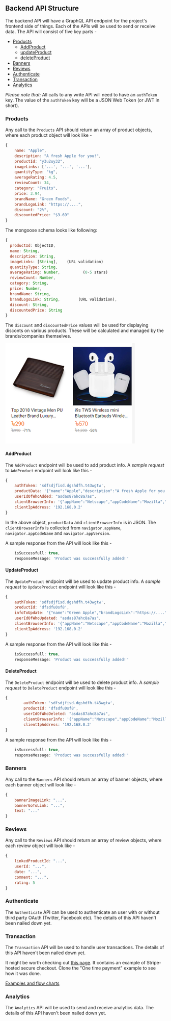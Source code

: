 ## Backend API Structure

The backend API will have a GraphQL API endpoint for the project's frontend side of things. Each of the APIs will be used to send or receive data. The API will consist of five key parts -

- [Products](#products)
  - [AddProduct](#AddProduct)
  - [updateProduct](#updateProduct)
  - [deleteProduct](#deleteProduct)
- [Banners](#banners)
- [Reviews](#Reviews)
- [Authenticate](#Authenticate)
- [Transaction](#transaction)
- [Analytics](#Analytics)

_Please note that:_ All calls to any write API will need to have an `authToken` key. The value of the `authToken` key will be a JSON Web Token (or JWT in short).

### Products

Any call to the `Products` API should return an array of product objects, where each product object will look like -

```js
{
    name: "Apple",
    description: "A fresh Apple for you!",
    productId: "y3u2uy32",
    imageLinks: ['...', '...', '...'],
    quantityType: "kg",
    averageRating: 4.5,
    reviewCount: 34,
    category: "Fruits",
    price: 3.94,
    brandName: "Green Foods",
    brandLogoLink: "https://....",
    discount: "2%",
    discountedPrice: "$3.69"
}
```

The mongoose schema looks like following:

```js
{
  productId: ObjectID,
  name: String,
  description: String,
  imageLinks: [String],    (URL validation)
  quantityType: String,
  averageRating: Number,          (0-5 stars)
  reviewCount: Number,
  category: String,
  price: Number,
  brandName: String,
  brandLogoLink: String,        (URL validation),
  discount: String,
  discountedPrice: String
}
```

The `discount` and `discountedPrice` values will be used for displaying disconts on various products. These will be calculated and managed by the brands/companies themselves.

![PNG - Discount Card Demo](DOC_IMG/discount-card-example.png)

#### AddProduct

The `AddProduct` endpoint will be used to add product info. A _sample request_ to
`AddProduct` endpoint will look like this -

```js
{
    authToken: 'sdfsdjfisd.dgshdfh.t43wgtw',
    productData: '{"name":"Apple","description":"A fresh Apple for you!",       "productId":"y3u2uy32","imageLinks":["...","...","..."],"quantityType":"kg","averageRating":4.5,"reviewCount":34,"category":"Fruits","price":3.94,"brandName":"Green Foods","brandLogoLink":"https://....","discount":"2%","discountedPrice":"$3.69"}',
    userIdOfWhoAdded: "asdas87ahc8a7as",
    clientBrowserInfo: '{"appName":"Netscape","appCodeName":"Mozilla","appVersion":"5.0 (Windows NT 10.0; Win64; x64) AppleWebKit/537.36 (KHTML, like Gecko) Chrome/83.0.4103.116 Safari/537.36"}',
    clientIpAddress: '192.168.0.2'
}
```

In the above object, `productData` and `clientBrowserInfo` is in JSON. The `clientBrowserInfo` is collected from `navigator.appName`, `navigator.appCodeName` and `navigator.appVersion`.

A sample response from the API will look like this -

```js
    isSuccessfull: true,
    responseMessage: 'Product was successfully added!'
```

#### UpdateProduct

The `UpdateProduct` endpoint will be used to update product info. A _sample request_ to
`UpdateProduct` endpoint will look like this -

```js
{
    authToken: 'sdfsdjfisd.dgshdfh.t43wgtw',
    productId: 'dfsdfu0sf8',
    infoToUpdate: '{"name":"Green Apple","brandLogoLink":"https://....","discount":"8%","discountedPrice":"$8.69"}',
    userIdOfWhoUpdated: "asdas87ahc8a7as",
    clientBrowserInfo: '{"appName":"Netscape","appCodeName":"Mozilla","appVersion":"5.0 (Windows NT 10.0; Win64; x64) AppleWebKit/537.36 (KHTML, like Gecko) Chrome/83.0.4103.116 Safari/537.36"}',
    clientIpAddress: '192.168.0.2'
}
```

A sample response from the API will look like this -

```js
    isSuccessfull: true,
    responseMessage: 'Product was successfully added!'
```

#### DeleteProduct

The `DeleteProduct` endpoint will be used to delete product info. A _sample request_ to
`DeleteProduct` endpoint will look like this -

```js
{
        authToken: 'sdfsdjfisd.dgshdfh.t43wgtw',
        productId: 'dfsdfu0sf8',
        userIdOfWhoDeleted: "asdas87ahc8a7as",
        clientBrowserInfo: '{"appName":"Netscape","appCodeName":"Mozilla","appVersion":"5.0 (Windows NT 10.0; Win64; x64) AppleWebKit/537.36 (KHTML, like Gecko) Chrome/83.0.4103.116 Safari/537.36"}',
        clientIpAddress: '192.168.0.2'
}
```

A sample response from the API will look like this -

```js
    isSuccessfull: true,
    responseMessage: 'Product was successfully added!'
```

### Banners

Any call to the `Banners` API should return an array of banner objects, where each banner object will look like -

```js
{
    bannerImageLink: "...",
    bannerGoToLink: "...",
    text: "..."
}
```

### Reviews

Any call to the `Reviews` API should return an array of review objects, where each review object will look like -

```js
{
    linkedProductId: "...",
    userId: "...",
    date: "...",
    comment: "...",
    rating: 5
}
```

### Authenticate

The `Authenticate` API can be used to authenticate an user with or without third party OAuth (Twitter, Facebook etc). The details of this API haven't been nailed down yet.

### Transaction

The `Transaction` API will be used to handle user transactions. The details of this API haven't been nailed down yet.

It might be worth checking out [this page](https://stripe.com/docs/payments/checkout). It contains an example of Stripe-hosted secure checkout. Clone the "One time payment" example to see how it was done.

[Examples and flow charts](https://github.com/stripe-samples/checkout-one-time-payments/blob/master/README.md)

### Analytics

The `Analytics` API will be used to send and receive analytics data. The details of this API haven't been nailed down yet.
